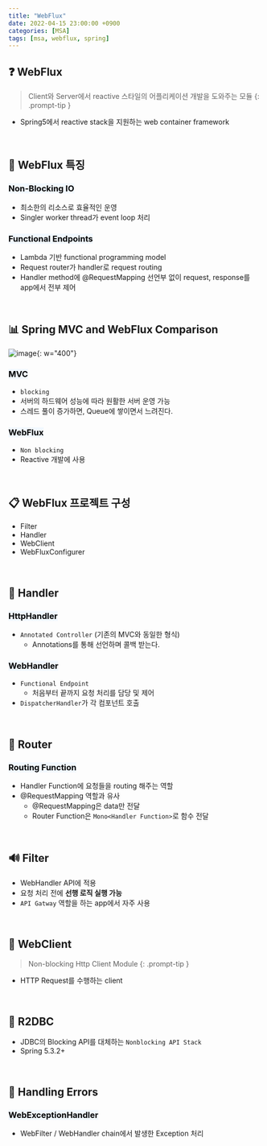 ```yaml
---
title: "WebFlux"
date: 2022-04-15 23:00:00 +0900
categories: [MSA]
tags: [msa, webflux, spring]
---
```


## ❓ WebFlux
> Client와 Server에서 reactive 스타일의 어플리케이션 개발을 도와주는 모듈
{: .prompt-tip }

- Spring5에서 reactive stack을 지원하는 web container framework

<br>

## 🔎 WebFlux 특징

### <mark style='background-color: #f1f8ff'> Non-Blocking IO </mark>
- 최소한의 리소스로 효율적인 운영
- Singler worker thread가 event loop 처리

### <mark style='background-color: #f1f8ff'> Functional Endpoints </mark>
- Lambda 기반 functional programming model
- Request router가 handler로 request routing
- Handler method에 @RequestMapping 선언부 없이 request, response를 app에서 전부 제어

<br>

## 📊 Spring MVC and WebFlux Comparison
![image](https://docs.spring.io/spring-framework/docs/current/reference/html/images/spring-mvc-and-webflux-venn.png){: w="400"}

### <mark style='background-color: #f1f8ff'> MVC </mark>
- `blocking`
- 서버의 하드웨어 성능에 따라 원활한 서버 운영 가능
- 스레드 풀이 증가하면, Queue에 쌓이면서 느려진다.

### <mark style='background-color: #f1f8ff'> WebFlux </mark>
- `Non blocking`
- Reactive 개발에 사용

<br>

## 📋 WebFlux 프로젝트 구성

- Filter
- Handler
- WebClient
- WebFluxConfigurer

<br>

## 🎈 Handler

### <mark style='background-color: #f1f8ff'> HttpHandler </mark>
- `Annotated Controller` (기존의 MVC와 동일한 형식)
	- Annotations를 통해 선언하며 콜백 받는다.

### <mark style='background-color: #f1f8ff'> WebHandler </mark>
- `Functional Endpoint`
	- 처음부터 끝까지 요청 처리를 담당 및 제어
- `DispatcherHandler`가 각 컴포넌트 호출

<br>

## 🎠 Router

### <mark style='background-color: #f1f8ff'> Routing Function </mark>
- Handler Function에 요청들을 routing 해주는 역할
- @RequestMapping 역할과 유사
	- @RequestMapping은 data만 전달
	- Router Function은 `Mono<Handler Function>`로 함수 전달

<br>

## 🔊 Filter

- WebHandler API에 적용
- 요청 처리 전에 **선행 로직 실행 가능**
- `API Gatway` 역할을 하는 app에서 자주 사용

<br>

## 📱 WebClient

> Non-blocking Http Client Module
{: .prompt-tip }

- HTTP Request를 수행하는 client

<br>

## 📝 R2DBC

- JDBC의 Blocking API를 대체하는 `Nonblocking API Stack`
- Spring 5.3.2+

<br>

## 📍 Handling Errors

### <mark style='background-color: #f1f8ff'> WebExceptionHandler </mark>
- WebFilter / WebHandler chain에서 발생한 Exception 처리

<br>

